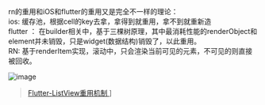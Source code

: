 rn的重用和iOS和flutter的重用又是完全不一样的理论：<br/>
ios:   缓存池，根据cell的key去拿，拿得到就重用，拿不到就重新造 <br/>
flutter ： 在builder相关中，基于三棵树原理，其中最消耗性能的renderObject和element并未销毁，只是widget(数据结构)销毁了，以此重用。 <br/>
RN: 基于renderItem实现，滚动中，只会渲染当前可见的元素，不可见的则直接被回收。 <br/>

![image](https://github.com/pheromone/mobile-learn/blob/master/React%20Native/RN%E9%95%BF%E5%88%97%E8%A1%A8%E9%87%8D%E7%94%A8.png) <br/>
> [ Flutter-ListView重用机制 ]( [https://blog.csdn.net/Vito_Jianxue/article/details/108447446) ]   <br/>
